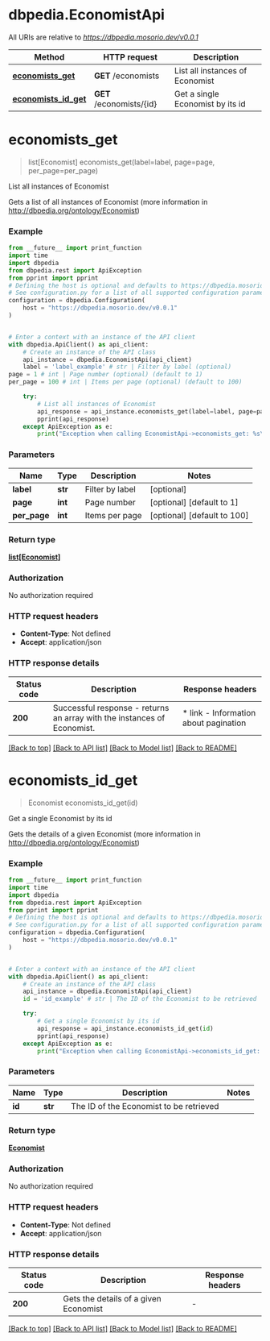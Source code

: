 # dbpedia.EconomistApi

All URIs are relative to *https://dbpedia.mosorio.dev/v0.0.1*

Method | HTTP request | Description
------------- | ------------- | -------------
[**economists_get**](EconomistApi.md#economists_get) | **GET** /economists | List all instances of Economist
[**economists_id_get**](EconomistApi.md#economists_id_get) | **GET** /economists/{id} | Get a single Economist by its id


# **economists_get**
> list[Economist] economists_get(label=label, page=page, per_page=per_page)

List all instances of Economist

Gets a list of all instances of Economist (more information in http://dbpedia.org/ontology/Economist)

### Example

```python
from __future__ import print_function
import time
import dbpedia
from dbpedia.rest import ApiException
from pprint import pprint
# Defining the host is optional and defaults to https://dbpedia.mosorio.dev/v0.0.1
# See configuration.py for a list of all supported configuration parameters.
configuration = dbpedia.Configuration(
    host = "https://dbpedia.mosorio.dev/v0.0.1"
)


# Enter a context with an instance of the API client
with dbpedia.ApiClient() as api_client:
    # Create an instance of the API class
    api_instance = dbpedia.EconomistApi(api_client)
    label = 'label_example' # str | Filter by label (optional)
page = 1 # int | Page number (optional) (default to 1)
per_page = 100 # int | Items per page (optional) (default to 100)

    try:
        # List all instances of Economist
        api_response = api_instance.economists_get(label=label, page=page, per_page=per_page)
        pprint(api_response)
    except ApiException as e:
        print("Exception when calling EconomistApi->economists_get: %s\n" % e)
```

### Parameters

Name | Type | Description  | Notes
------------- | ------------- | ------------- | -------------
 **label** | **str**| Filter by label | [optional] 
 **page** | **int**| Page number | [optional] [default to 1]
 **per_page** | **int**| Items per page | [optional] [default to 100]

### Return type

[**list[Economist]**](Economist.md)

### Authorization

No authorization required

### HTTP request headers

 - **Content-Type**: Not defined
 - **Accept**: application/json

### HTTP response details
| Status code | Description | Response headers |
|-------------|-------------|------------------|
**200** | Successful response - returns an array with the instances of Economist. |  * link - Information about pagination <br>  |

[[Back to top]](#) [[Back to API list]](../README.md#documentation-for-api-endpoints) [[Back to Model list]](../README.md#documentation-for-models) [[Back to README]](../README.md)

# **economists_id_get**
> Economist economists_id_get(id)

Get a single Economist by its id

Gets the details of a given Economist (more information in http://dbpedia.org/ontology/Economist)

### Example

```python
from __future__ import print_function
import time
import dbpedia
from dbpedia.rest import ApiException
from pprint import pprint
# Defining the host is optional and defaults to https://dbpedia.mosorio.dev/v0.0.1
# See configuration.py for a list of all supported configuration parameters.
configuration = dbpedia.Configuration(
    host = "https://dbpedia.mosorio.dev/v0.0.1"
)


# Enter a context with an instance of the API client
with dbpedia.ApiClient() as api_client:
    # Create an instance of the API class
    api_instance = dbpedia.EconomistApi(api_client)
    id = 'id_example' # str | The ID of the Economist to be retrieved

    try:
        # Get a single Economist by its id
        api_response = api_instance.economists_id_get(id)
        pprint(api_response)
    except ApiException as e:
        print("Exception when calling EconomistApi->economists_id_get: %s\n" % e)
```

### Parameters

Name | Type | Description  | Notes
------------- | ------------- | ------------- | -------------
 **id** | **str**| The ID of the Economist to be retrieved | 

### Return type

[**Economist**](Economist.md)

### Authorization

No authorization required

### HTTP request headers

 - **Content-Type**: Not defined
 - **Accept**: application/json

### HTTP response details
| Status code | Description | Response headers |
|-------------|-------------|------------------|
**200** | Gets the details of a given Economist |  -  |

[[Back to top]](#) [[Back to API list]](../README.md#documentation-for-api-endpoints) [[Back to Model list]](../README.md#documentation-for-models) [[Back to README]](../README.md)


